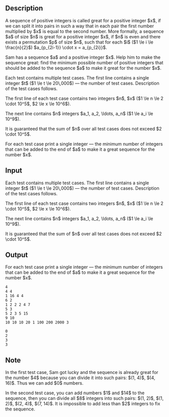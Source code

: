 ## Description

<div><p>A sequence of positive integers is called <span class="tex-font-style-it">great</span> for a positive integer $x$, if we can split it into pairs in such a way that in each pair the first number multiplied by $x$ is equal to the second number. More formally, a sequence $a$ of size $n$ is great for a positive integer $x$, if $n$ is even and there exists a permutation $p$ of size $n$, such that for each $i$ ($1 \le i \le \frac{n}{2}$) $a_{p_{2i-1}} \cdot x = a_{p_{2i}}$. </p><p>Sam has a sequence $a$ and a positive integer $x$. Help him to make the sequence great: find the minimum possible number of positive integers that should be added to the sequence $a$ to make it great for the number $x$.</p></div><div class="input-specification"><p>Each test contains multiple test cases. The first line contains a single integer $t$ ($1 \le t \le 20\,000$) — the number of test cases. Description of the test cases follows.</p><p>The first line of each test case contains two integers $n$, $x$ ($1 \le n \le 2 \cdot 10^5$, $2 \le x \le 10^6$).</p><p>The next line contains $n$ integers $a_1, a_2, \ldots, a_n$ ($1 \le a_i \le 10^9$).</p><p>It is guaranteed that the sum of $n$ over all test cases does not exceed $2 \cdot 10^5$.</p></div><div class="output-specification"><p>For each test case print a single integer&nbsp;— the minimum number of integers that can be added to the end of $a$ to make it a great sequence for the number $x$.</p></div>

## Input

<p>Each test contains multiple test cases. The first line contains a single integer $t$ ($1 \le t \le 20\,000$) — the number of test cases. Description of the test cases follows.</p><p>The first line of each test case contains two integers $n$, $x$ ($1 \le n \le 2 \cdot 10^5$, $2 \le x \le 10^6$).</p><p>The next line contains $n$ integers $a_1, a_2, \ldots, a_n$ ($1 \le a_i \le 10^9$).</p><p>It is guaranteed that the sum of $n$ over all test cases does not exceed $2 \cdot 10^5$.</p>

## Output

<p>For each test case print a single integer&nbsp;— the minimum number of integers that can be added to the end of $a$ to make it a great sequence for the number $x$.</p>





```input1
4
4 4
1 16 4 4
6 2
1 2 2 2 4 7
5 3
5 2 3 5 15
9 10
10 10 10 20 1 100 200 2000 3
```




```output1
0
2
3
3
```



## Note

<p>In the first test case, Sam got lucky and the sequence is already great for the number $4$ because you can divide it into such pairs: $(1, 4)$, $(4, 16)$. Thus we can add $0$ numbers.</p><p>In the second test case, you can add numbers $1$ and $14$ to the sequence, then you can divide all $8$ integers into such pairs: $(1, 2)$, $(1, 2)$, $(2, 4)$, $(7, 14)$. It is impossible to add less than $2$ integers to fix the sequence.</p>

